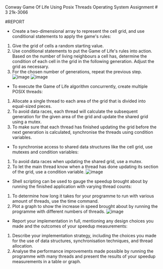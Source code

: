 Conway Game Of Life Using Posix Threads
Operating System Assignment # 3
21k-3066

#REPORT

* Create a two-dimensional array to represent the cell grid, and use conditional statements to apply the game's rules:
1) Give the grid of cells a random starting value.
2) Use conditional statements to put the Game of Life's rules into action. Based on the number of living neighbours a cell has, determine the condition of each cell in the grid in the following generation. Adjust the grid as necessary.
3) For the chosen number of generations, repeat the previous step.
![image](https://user-images.githubusercontent.com/125944925/236648132-18ebae5e-bbcf-489d-97b8-0e73f3caac31.png)
![image](https://user-images.githubusercontent.com/125944925/236648165-5da572f5-ecc1-4a26-b8d8-b52e22343059.png)

* To execute the Game of Life algorithm concurrently, create multiple POSIX threads:
1) Allocate a single thread to each area of the grid that is divided into equal-sized pieces.
2) To avoid data races, each thread will calculate the subsequent generation for the given area of the grid and update the shared grid using a mutex.
3) To make sure that each thread has finished updating the grid before the next generation is calculated, synchronise the threads using condition variables.

* To synchronise access to shared data structures like the cell grid, use mutexes and condition variables:
1) To avoid data races when updating the shared grid, use a mutex.
2) To let the main thread know when a thread has done updating its section of the grid, use a condition variable.
![image](https://user-images.githubusercontent.com/125944925/236648217-7ffe6f41-4372-4acd-b3d3-f78c299b4f71.png)

* Shell scripting can be used to gauge the speedup brought about by running the finished application with varying thread counts:
1) To determine how long it takes for your programme to run with various amount of threads, use the time command.
2) Plot a graph to show the increase in speed brought about by running the programme with different numbers of threads.
![image](https://user-images.githubusercontent.com/125944925/236648265-be017250-ed3a-4249-bc19-71033b2629f1.png)

* Report your implementation in full, mentioning any design choices you made and the outcomes of your speedup measurements:
1) Describe your implementation strategy, including the choices you made for the use of data structures, synchronisation techniques, and thread allocation.
2) Analyse the performance improvements made possible by running the programme with many threads and present the results of your speedup measurements in a table or graph.
